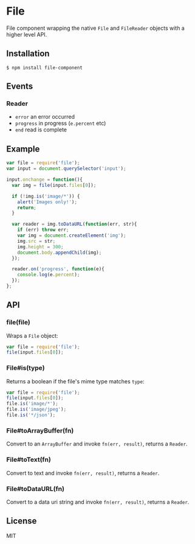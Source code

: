 
# File

  File component wrapping the native `File` and `FileReader` objects
  with a higher level API.

## Installation

```
$ npm install file-component
```

## Events

### Reader

  - `error` an error occurred
  - `progress` in progress (`e.percent` etc)
  - `end` read is complete

## Example

```js
var file = require('file');
var input = document.querySelector('input');

input.onchange = function(){
  var img = file(input.files[0]);

  if (!img.is('image/*')) {
    alert('Images only!');
    return;
  }

  var reader = img.toDataURL(function(err, str){
    if (err) throw err;
    var img = document.createElement('img');
    img.src = str;
    img.height = 300;
    document.body.appendChild(img);
  });

  reader.on('progress', function(e){
    console.log(e.percent);
  });
};
```

## API
  
### file(file)

  Wraps a `File` object:

```js
var file = require('file');
file(input.files[0]);
```

### File#is(type)

  Returns a boolean if the file's mime type matches `type`:

```js
var file = require('file');
file(input.files[0]);
file.is('image/*');
file.is('image/jpeg');
file.is('*/json');
```

### File#toArrayBuffer(fn)

  Convert to an `ArrayBuffer` and invoke `fn(err, result)`,
  returns a `Reader`.

### File#toText(fn)

  Convert to text and invoke `fn(err, result)`,
  returns a `Reader`.

### File#toDataURL(fn)

  Convert to a data uri string and invoke `fn(err, result)`,
  returns a `Reader`.

## License

  MIT